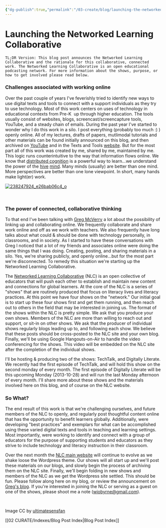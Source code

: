```yaml
---
{"dg-publish":true,"permalink":"/03-create/blog/launching-the-networked-learning-collaborative/","title":"Launching the Networked Learning Collaborative","tags":["connected-learning"]}
---
```


# Launching the Networked Learning Collaborative

```
TL;DR Version: This blog post announces the Networked Learning Collaborative and the rationale for this collaborative, connected work. The Networked Learning Collaborative is an open educational podcasting network. For more information about the shows, purpose, or how to get involved please read below.
```

### Challenges associated with working online

Over the past couple of years I've feverishly tried to identify new ways to use digital texts and tools to connect with a support individuals as they try to use technology. Most of this work centers on uses of technology in educational contexts from Pre-K  up through higher education. The tools usually consist of websites, blogs, screencast/screencapture tools, YouTube, and a steady chain of emails. During the past year I've started to wonder why I do this work in a silo. I post everything (probably too much :) ) openly online. All of my lectures, drafts of papers, mutlimodal tutorials and other materials can be found initially announced on this blog, and then archived on [YouTube](http://www.youtube.com/user/obyrnei) and in the Texts and Tools [website](https://sites.google.com/site/textsandtools/). But for the most part all of this work was created by me, shared by me, maintained by me. This logic runs counterintuitive to the way that information flows online. We know that [distributed cognition](http://mcs.open.ac.uk/yr258/dist_cog/) is a powerful way to learn...we understand the power of the [hive](http://www.scientificamerican.com/article.cfm?id=you-have-a-hive-mind) [mind](http://io9.com/how-much-longer-until-humanity-becomes-a-hive-mind-453848055). Many minds (usually) are better than one mind. More perspectives are better than one lone viewpoint. In short, many hands make light(er) work.

[![238247924_e26bab06c4_o](images/238247924_e26bab06c4_o-300x290.jpg)](http://wiobyrne.com/wp-content/uploads/2013/10/238247924_e26bab06c4_o.jpg)

 

### The power of connected, collaborative thinking

To that end I've been talking with [Greg McVerry](https://plus.google.com/u/0/105650915574780317406/posts) a lot about the possibility of linking up and collaborating online. We frequently collaborate and share work online and off as we work with teachers. We also frequently have long talks about what could & should be done with technology personally, in classrooms, and in society. As I started to have these conversations with Greg I noticed that a lot of my friends and associates online were doing the same things that I was doing. Creating, posting, and sharing materials in a silo. Yes, we're sharing publicly, and openly online...but for the most part we're disconnected. To remedy this situation we're starting up the Networked Learning Collaborative.

The [Networked Learning Collaborative](http://networkedlearningcollaborative.com/) (NLC) is an open collective of educators that will push each other to establish and maintain new content and connections for global learners. At the core of the NLC is a series of "shows" that are routinely produced that focus on literacy lives and literacy practices. At this point we have four shows on the "network." Our initial goal is to start up these four shows first and get them running, and then reach out to others in the field that may be interested in joining us. The format of the shows within the NLC is pretty simple. We ask that you produce your own shows. Members of the NLC are more than willing to reach out and support, or sit-in on other shows. We ask that the producer of individual shows regularly blogs leading up to, and following each show. We believe that these posts should be cross-posted to the NLC site and your own blog. Finally, we'll be using Google Hangouts-on-Air to handle the video conferencing for the shows. This video will be embedded on the NLC site after the completion of the individual shows.

I'll be hosting & producing two of the shows: TechTalk, and Digitally Literate. We recently had the first episode of TechTalk, and will hold this show on the second monday of every month. The first episode of Digitally Literate will be this upcoming Monday (2013-10-28) and will run the last Monday afternoon of every month. I'll share more about these shows and the materials involved here on this blog, and of course on the NLC website.

### So What?

The end result of this work is that we're challenging ourselves, and future members of the NLC to openly, and regularly post thoughtful content online that has the opportunity to benefit learners globally. Additionally, were developing "best practices" and exemplars for what can be accomplished using these varied digital texts and tools in teaching and learning settings. Most importantly, were working to identify and connect with a group of educators for the purpose of supporting students and educators as they strive to include technology and literacy instruction in their classroom.

Over the next month the [NLC main website](http://networkedlearningcollaborative.com/) will continue to evolve as we shake loose the Wordpress theme. Our shows will all start up and we'll post these materials on our blogs, and slowly begin the process of archiving them on the NLC site. Finally, we'll begin folding in new shows and members of the NLC as we get the Wordpress site settled. This should be fun. Please follow along here on my blog, or review the announcement on [Greg's blog](http://jgregorymcverry.com/announcing-the-launch-of-the-networked-learning-collaborative/). If you're interested in joining the NLC or serving as a guest on one of the shows, please shoot me a note (wiobyrne@gmail.com).

 

Image CC by [ultimatesensfan](http://ultimatesensfan.deviantart.com/art/Hive-Mind-38115550)

[[02 CURATE/Indexes/Blog Post Index\|Blog Post Index]]